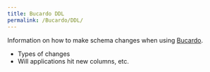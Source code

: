 ```yaml
---
title: Bucardo DDL
permalink: /Bucardo/DDL/
---
```


Information on how to make schema changes when using [Bucardo](/Bucardo "wikilink").

-   Types of changes
-   Will applications hit new columns, etc.

